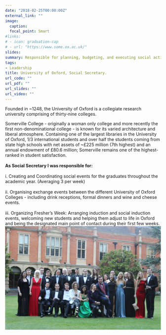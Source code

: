 ```yaml
---
date: "2018-02-25T00:00:00Z"
external_link: ""
image:
  caption: 
  focal_point: Smart
#links:
# - icon: graduation-cap
# - url: "https://www.some.ox.ac.uk/"
slides: 
summary: Responsible for planning, budgeting, and executing social activities at Somerville College. <br><br> <i> Click for more information. </i>
tags:
- Leadership
title: University of Oxford, Social Secretary.
url_code: ""
url_pdf: ""
url_slides: ""
url_video: ""
---
```


Founded in ~1248, the University of Oxford is a collegiate research university comprising of thirty-nine colleges.<br>

Somerville College - originally a woman only college and more recently the first non-denominational college - is known for its varied architecture and liberal atmosphere. Containing one of the largest libraries in the University of Oxford, 1/3 international students and over half the students coming from state high schools with net assets of ~£225 million (7th highest) and an annual endowment of £80.6 million; Somerville remains one of the highest-ranked in student satisfaction. <br>
<br>
<b>As Social Secretary I was responsible for:</b> <br>
<br>
i. Creating and Coordinating social events for the graduates throughout the academic year. (Averaging 3 per week) <br>
<br>
ii. Organising exchange events between the different University of Oxford Colleges - including drink receptions, formal dinners and wine and cheese events.<br>
<br>
iii. Organizing Fresher’s Week: Arranging induction and social induction events, welcoming new students and helping them adjust to life in Oxford and being the designated main point of contact during their first few weeks.<br>
![](ball.jpg)
